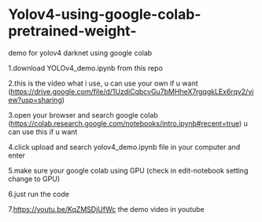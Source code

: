 # Yolov4-using-google-colab-pretrained-weight-
demo for yolov4 darknet using google colab

1.download YOLOv4_demo.ipynb from this repo 

2.this is the video what i use, u can use your own if u want (https://drive.google.com/file/d/1UzdiCqbcvGu7bMHheX7rgqgkLEx6rqv2/view?usp=sharing)

3.open your browser and search google colab  (https://colab.research.google.com/notebooks/intro.ipynb#recent=true) u can use this if u want

4.click upload and search yolov4_demo.ipynb file in your computer  and enter

5.make sure your google colab using GPU (check in edit-notebook setting change to GPU)

6.just run the code 

7.https://youtu.be/KqZMSDjUfWc the demo video in youtube 
